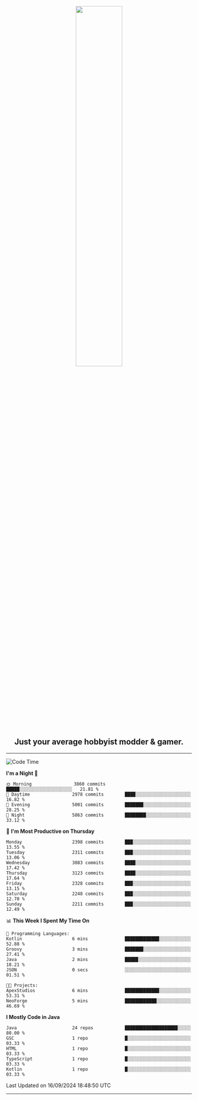 <div align="center">
  <a href="https://apexmodder.xyz/"><img width="50%" height="50%" src="https://i.imgur.com/pc4HkGz.png"></a>
</div>
<h2 align="center">Just your average hobbyist modder & gamer.</h2>

---

<!--START_SECTION:waka-->
![Code Time](http://img.shields.io/badge/Code%20Time-1%2C458%20hrs-blue)

**I'm a Night 🦉** 

```text
🌞 Morning                3860 commits        █████░░░░░░░░░░░░░░░░░░░░   21.81 % 
🌆 Daytime                2978 commits        ████░░░░░░░░░░░░░░░░░░░░░   16.82 % 
🌃 Evening                5001 commits        ███████░░░░░░░░░░░░░░░░░░   28.25 % 
🌙 Night                  5863 commits        ████████░░░░░░░░░░░░░░░░░   33.12 % 
```
📅 **I'm Most Productive on Thursday** 

```text
Monday                   2398 commits        ███░░░░░░░░░░░░░░░░░░░░░░   13.55 % 
Tuesday                  2311 commits        ███░░░░░░░░░░░░░░░░░░░░░░   13.06 % 
Wednesday                3083 commits        ████░░░░░░░░░░░░░░░░░░░░░   17.42 % 
Thursday                 3123 commits        ████░░░░░░░░░░░░░░░░░░░░░   17.64 % 
Friday                   2328 commits        ███░░░░░░░░░░░░░░░░░░░░░░   13.15 % 
Saturday                 2248 commits        ███░░░░░░░░░░░░░░░░░░░░░░   12.70 % 
Sunday                   2211 commits        ███░░░░░░░░░░░░░░░░░░░░░░   12.49 % 
```


📊 **This Week I Spent My Time On** 

```text
💬 Programming Languages: 
Kotlin                   6 mins              █████████████░░░░░░░░░░░░   52.88 % 
Groovy                   3 mins              ███████░░░░░░░░░░░░░░░░░░   27.41 % 
Java                     2 mins              █████░░░░░░░░░░░░░░░░░░░░   18.21 % 
JSON                     0 secs              ░░░░░░░░░░░░░░░░░░░░░░░░░   01.51 % 

🐱‍💻 Projects: 
ApexStudios              6 mins              █████████████░░░░░░░░░░░░   53.31 % 
NeoForge                 5 mins              ████████████░░░░░░░░░░░░░   46.69 % 
```

**I Mostly Code in Java** 

```text
Java                     24 repos            ████████████████████░░░░░   80.00 % 
GSC                      1 repo              █░░░░░░░░░░░░░░░░░░░░░░░░   03.33 % 
HTML                     1 repo              █░░░░░░░░░░░░░░░░░░░░░░░░   03.33 % 
TypeScript               1 repo              █░░░░░░░░░░░░░░░░░░░░░░░░   03.33 % 
Kotlin                   1 repo              █░░░░░░░░░░░░░░░░░░░░░░░░   03.33 % 
```




 Last Updated on 16/09/2024 18:48:50 UTC
<!--END_SECTION:waka-->

---
